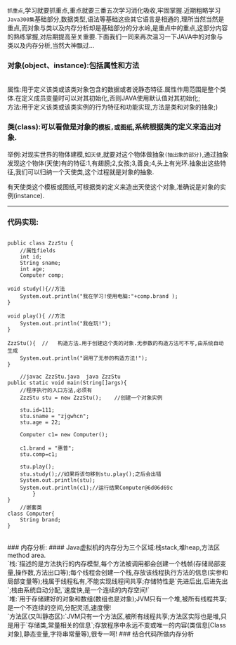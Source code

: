 `抓重点`,学习就要抓重点,重点就要三番五次学习消化吸收,牢固掌握.近期粗略学习`Java300集`基础部分,数据类型,语法等基础这些其它语言是相通的,理所当然当然是重点,而对象与类以及内存分析却是基础部分的分水岭,是重点中的重点,这部分内容的熟练掌握,对后期提高至关重要.下面我们一同来再次温习一下JAVA中的对象与类以及内存分析,当然大神飘过...

### 对象(object、instance):包括属性和方法
<br/>属性:用于定义该类或该类对象包含的数据或者说静态特征.属性作用范围是整个类体.在定义成员变量时可以对其初始化,否则JAVA使用默认值对其初始化;
<br/>方法:用于定义该类或该类实例的行为特征和功能实现,方法是类和对象的抽象;)

### 类(class):可以看做是对象的`模板,或图纸`,系统根据类的定义来造出对象.
举例:对现实世界的物体建模,如`天使`,就要对这个物体做抽象`(抽出象的部分)`,通过抽象发现这个物体(天使)有的特征:1,有翅膀;2,女孩;3,善良;4,头上有光环.抽象出这些特征,我们可以归纳一个天使类,这个过程就是对象的抽象.

有天使类这个模板或图纸,可根据类的定义来造出天使这个对象,准确说是对象的实例(instance).
***     
### 代码实现:
``` 
	
public class ZzzStu {
	//属性fields
	int id;
	String sname;
	int age;
	Computer comp;

void study(){//方法
	System.out.println("我在学习!使用电脑:"+comp.brand );
}

void play(){ //方法
	System.out.println("我在玩!");
}

ZzzStu(){  //	构造方法.用于创建这个类的对象.无参数的构造方法可不写,由系统自动生成
	System.out.println("调用了无参的构造方法!");
}

	//javac ZzzStu.java  java ZzzStu
public static void main(String[]args){  
	//程序执行的入口方法,必须有
	ZzzStu stu = new ZzzStu();    //创建一个对象实例
	
    stu.id=111;
	stu.sname = "zjgwhcn";
    stu.age = 22;
    	
	Computer c1= new Computer();
    
	c1.brand = "惠普";
	stu.comp=c1;
    
	stu.play();
	stu.study();//如果将该句移到stu.play();之后会出错
	System.out.println(stu);
    System.out.println(c1);//运行结果Computer@6d06d69c
		}
}
	//嵌套类
class Computer{
	String brand;
}

```
<br/>
### 内存分析:
#### Java虚拟机的内存分为三个区域:栈stack,堆heap,方法区method area.
<br/>`栈:`描述的是方法执行的内存模型,每个方法被调用都会创建一个栈帧(存储局部变量,操作数,方法出口等);每个线程会创建一个栈,存放该线程执行方法的信息(实参和局部变量等);栈属于线程私有,不能实现线程间共享;存储特性是`先进后出,后进先出`;栈由系统自动分配,`速度快,是一个连续的内存空间!`
<br/>`堆:`用于存储建好的对象和数组(数组也是对象);JVM只有一个堆,被所有线程共享;是一个不连续的空间,分配灵活,速度慢!
<br/>`方法区(又叫静态区):`JVM只有一个方法区,被所有线程共享;方法区实际也是堆,只是用于`存储类,常量相关的信息`;存放程序中永远不变或唯一的内容(类信息[Class对象],静态变量,字符串常量等),很专一呵!
### 结合代码所做内存分析



	
    


